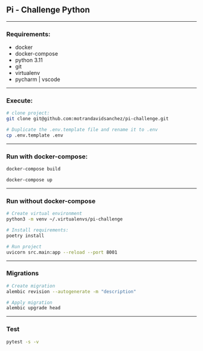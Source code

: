 ## Pi - Challenge Python
___
### Requirements:
 - docker
 - docker-compose
 - python 3.11
 - git
 - virtualenv
 - pycharm | vscode
---

### Execute:
```bash
# clone project:
git clone git@github.com:motrandavidsanchez/pi-challenge.git

# Duplicate the .env.template file and rename it to .env
cp .env.template .env
```

---

### Run with docker-compose:
```bash
docker-compose build

docker-compose up
```

---
### Run without docker-compose
```bash
# Create virtual environment
python3 -m venv ~/.virtualenvs/pi-challenge

# Install requirements:
poetry install

# Run project
uvicorn src.main:app --reload --port 8001
```
---
### Migrations
``` bash
# Create migration
alembic revision --autogenerate -m "description"

# Apply migration
alembic upgrade head
```
---
### Test
``` bash
pytest -s -v
```
